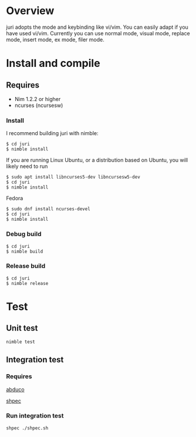 # Overview

juri adopts the mode and keybinding like vi/vim.
You can easily adapt if you have used vi/vim.
Currently you can use normal mode, visual mode, replace mode, insert mode, ex mode, filer mode.

# Install and compile

## Requires
- Nim 1.2.2 or higher
- ncurses (ncursesw)

### Install

I recommend building juri with nimble:

```
$ cd juri
$ nimble install
```

If you are running Linux Ubuntu, or a distribution based on Ubuntu, you will likely need to run

```
$ sudo apt install libncurses5-dev libncursesw5-dev
$ cd juri
$ nimble install
```

Fedora

```
$ sudo dnf install ncurses-devel
$ cd juri
$ nimble install 
```

### Debug build
```
$ cd juri
$ nimble build
```

### Release build
```
$ cd juri
$ nimble release
```

# Test

## Unit test
```
nimble test
```

## Integration test

### Requires

[abduco](https://github.com/martanne/abduco)

[shpec](https://github.com/rylnd/shpec)

### Run integration test
```
shpec ./shpec.sh
```